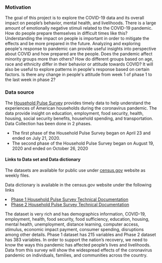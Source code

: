 <h3> Motivation </h3> 

<p>The goal of this project is to explore the COVID-19 data and its overall impact on people’s behavior, mental health, and livelihoods. There is a large amount of emotionally negative stimuli related to the COVID-19 pandemic. How do people prepare themselves in difficult times like this? Understanding the impact on people is important in order to mitigate the effects and be more prepared in the future. Analyzing and exploring people's response to pandemic can provide useful insights into perspective about COVID and how prepared are the people. Does the pandemic affect minority groups more than others?  How do different groups based on age, race and ethnicity differ in their behavior or attitude towards COVID? It will also be useful to explore patterns in people's response based on certain factors. Is there any change in people's attitude from week 1 of phase 1 to the last week in phase 2?</p>

<h3>Data source</h3>
<p>The <a href='https://www2.census.gov/programs-surveys/demo/technical-documentation/hhp/2020_HPS_Background.pdf'>Household Pulse Survey</a> provides timely data to help understand the experiences of American households during the coronavirus pandemic. The data provide insight on education, employment, food security, health, housing, social security benefits, household spending, and transportation. Data Collection has been done in 2 phases.</p>
<ul><li>The first phase of the Household Pulse Survey began on April 23 and ended on July 21, 2020.</li>
<li>The second phase of the Household Pulse Survey began on August 19, 2020 and ended on October 26, 2020 </li></ul></p>

<h4> Links to Data set and Data dictionary</h4>
<p>The datasets are available for public use under <a href='https://www.census.gov/programs-surveys/household-pulse-survey/datasets.html'>census.gov</a> website as weekly files. 

<p>Data dictionary is available in the census.gov website under the following links</p>
<li><a href='https://www.census.gov/programs-surveys/household-pulse-survey/technical-documentation.html#phase1'>Phase 1 Household Pulse Survey Technical Documentation</a></li>
<li><a href='https://www.census.gov/programs-surveys/household-pulse-survey/technical-documentation.html#phasePhase2'>Phase 2 Household Pulse Survey Technical Documentation</a></li>

<p>The dataset is very rich and has demographics information, COVID-19, employment, health, food security, food sufficiency, education, housing, mental health, unemployment, distance learning, computer access, stimulus, economic impact payment, consumer spending, disruptions among other details. Phase 1 dataset has 215 variables and Phase 2 dataset has 383 variables. In order to support the nation’s recovery, we need to know the ways this pandemic has affected people’s lives and livelihoods. Data from this survey will show the widespread effects of the coronavirus pandemic on individuals, families, and communities across the country.</p>
